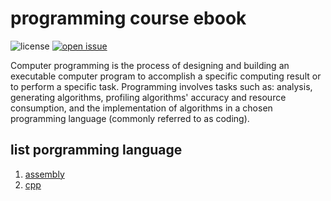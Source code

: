 # programming course ebook

![license](https://img.shields.io/github/license/bellshade/programmingCourse?style=for-the-badge)
[![open issue](https://img.shields.io/github/issues/bellshade/programmingCourse?style=for-the-badge)](https://github.com/bellshade/programmingCourse/issues)

Computer programming is the process of designing and building an executable computer program to accomplish a specific computing result or to perform a specific task. Programming involves tasks such as: analysis, generating algorithms, profiling algorithms' accuracy and resource consumption, and the implementation of algorithms in a chosen programming language (commonly referred to as coding).

## list porgramming language

1. [assembly](./assembly.md)
2. [cpp](./cppList.md)

